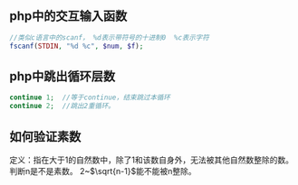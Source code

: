 ## php中的交互输入函数
```php
//类似c语言中的scanf， %d表示带符号的十进制0  %c表示字符
fscanf(STDIN, "%d %c", $num, $f);
```

## php中跳出循环层数
```php
continue 1;  //等于continue，结束跳过本循环
continue 2;  //跳出2重循环。
```

## 如何验证素数
定义：指在大于1的自然数中，除了1和该数自身外，无法被其他自然数整除的数。
判断n是不是素数。
2~$\sqrt{n-1}$能不能被n整除。

